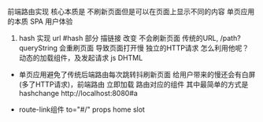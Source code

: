 前端路由实现  核心本质是 不刷新页面但是可以在页面上显示不同的内容  单页应用的本质 SPA 用户体验
1. hash 实现
url #hash 部分   描链接
改变 不会刷新页面  传统的URL, /path? queryString 会重刷页面 导致页面打开慢 独立的HTTP请求
怎么利用他呢？ 动态的加载组件，及发起请求
js DHTML

- 单页应用避免了传统后端路由每次跳转抖刷新页面 给用户带来的慢还会有白屏(多了HTTP请求)，前端路由
立即加载 路由对应的组件  其中最简单的方式是hashchange
http://localhost:8080#a


- route-link组件
to="#/"  props
home slot 

